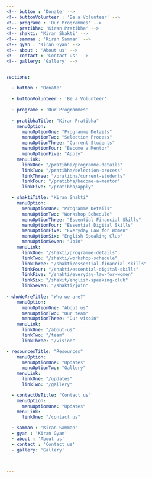 ```yaml
---
<!-- button : 'Donate' -->
<!-- buttonVolunteer : 'Be a Volunteer' -->
<!-- programe : 'Our Programmes' -->
<!-- pratibha: 'Kiran Pratibha' -->
<!-- shakti: 'Kiran Shakti' -->
<!-- samman : 'Kiran Samman' -->
<!-- gyan : 'Kiran Gyan' -->
<!-- about : 'About us' -->
<!-- contact : 'Contact us' -->
<!-- gallery: 'Gallery' -->


sections:

  - button : 'Donate'
    
  - buttonVolunteer : 'Be a Volunteer'
    
  - programe : 'Our Programmes'
    
  - pratibhaTitle: "Kiran Pratibha"
    menuOption:
      menuOptionOne: "Programme Details"
      menuOptionTwo: "Selection Process"
      menuOptionThree: "Current Students"
      menuOptionFour: "Become a Mentor"
      menuOptionFive: "Apply"
    menuLink:
      linkOne: "/pratibha/programme-details"
      linkTwo: "/pratibha/selection-process"
      linkThree: "/pratibha/current-students"
      linkFour: "/pratibha/become-a-mentor"
      linkFive: "/pratibha/apply"

  - shaktiTitle: "Kiran Shakti"
    menuOption:
      menuOptionOne: "Programme Details"
      menuOptionTwo: "Workshop Schedule"
      menuOptionThree: "Essential Financial Skills"
      menuOptionFour: "Essential Digital Skills"
      menuOptionFive: "Everyday Law for Women"
      menuOptionSix: "English Speaking Club"
      menuOptionSeven: "Join"
    menuLink:
      linkOne: "/shakti/programme-details"
      linkTwo: "/shakti/workshop-schedule"
      linkThree: "/shakti/essential-financial-skills"
      linkFour: "/shakti/essential-digital-skills"
      linkFive: "/shakti/everyday-law-for-women"
      linkSix: "/shakit/english-speaking-club"
      linkSeven: "/shakti/join"
    
- whoWeAreTitle: "Who we are?"
    menuOption:
      menuOptionOne: "About us"
      menuOptionTwo: "Our team"
      menuOptionThree: "Our visoin"
    menuLink:
      linkOne: "/about-us"
      linkTwo: "/team"
      linkThree: "/vision"

- resourcesTitle: "Resources"
    menuOption:
      menuOptionOne: "Updates"
      menuOptionTwo: "Gallery"
    menuLink:
      linkOne: "/updates"
      linkTwo: "/gallery"

  - contactUsTitle: "Contact us"
    menuOption:
      menuOptionOne: "Updates"
    menuLink:
      linkOne: "/contact us"

  - samman : 'Kiran Samman'
  - gyan : 'Kiran Gyan'
  - about : 'About us'
  - contact : 'Contact us'
  - gallery: 'Gallery' 


 
---
```

